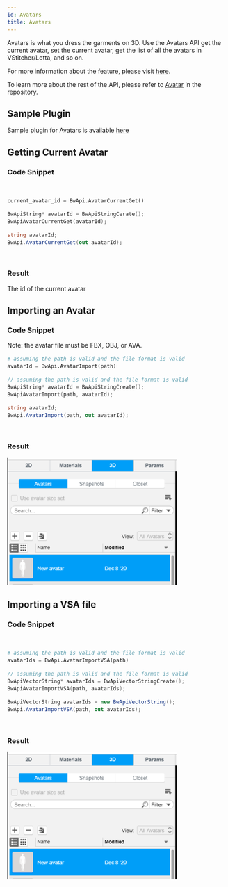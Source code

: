 ```yaml
---
id: Avatars
title: Avatars
---
```

Avatars is what you dress the garments on 3D. Use the Avatars API get the current avatar, set the current avatar, get the list of all the avatars in VStitcher/Lotta, and so on.

For more information about the feature, please visit <a href="https://support.browzwear.com/VStitcher/Avatars/avatars.htm" target="_blank">here</a>.

To learn more about the rest of the API, please refer to <a href="https://gitlab.com/browzwear/share/open-platform/client-api/-/blob/master/BWPlugin/include/General/BWPluginAPI_Avatar.h" target="_blank">Avatar</a> in the repository.

## Sample Plugin
Sample plugin for Avatars is available <a href="https://gitlab.com/browzwear/share/open-platform/client-api/-/tree/master/samples/python/Avatar" target="_blank">here</a>

## Getting Current Avatar 

### Code Snippet

<br/>
<!--DOCUSAURUS_CODE_TABS-->

<!--Python-->
```python
current_avatar_id = BwApi.AvatarCurrentGet()
```
<!--C++-->
```cpp
BwApiString* avatarId = BwApiStringCerate();
BwApiAvatarCurrentGet(avatarId);
```
<!--C#-->
```csharp
string avatarId;
BwApi.AvatarCurrentGet(out avatarId);
```
<!--END_DOCUSAURUS_CODE_TABS-->

<br/>

### Result
The id of the current avatar

## Importing an Avatar

### Code Snippet

Note: the avatar file must be FBX, OBJ, or AVA.
<br/>
<!--DOCUSAURUS_CODE_TABS-->

<!--Python-->
```python
# assuming the path is valid and the file format is valid
avatarId = BwApi.AvatarImport(path)
```
<!--C++-->
```cpp
// assuming the path is valid and the file format is valid
BwApiString* avatarId = BwApiStringCreate();
BwApiAvatarImport(path, avatarId);
```
<!--C#-->
```csharp
string avatarId;
BwApi.AvatarImport(path, out avatarId);
```
<!--END_DOCUSAURUS_CODE_TABS-->

<br/>

### Result
![](../assets/avatar/import-avatar.png)

## Importing a VSA file

### Code Snippet

<br/>
<!--DOCUSAURUS_CODE_TABS-->

<!--Python-->
```python
# assuming the path is valid and the file format is valid
avatarIds = BwApi.AvatarImportVSA(path)
```
<!--C++-->
```cpp
// assuming the path is valid and the file format is valid
BwApiVectorString* avatarIds = BwApiVectorStringCreate();
BwApiAvatarImportVSA(path, avatarIds);
```
<!--C#-->
```csharp
BwApiVectorString avatarIds = new BwApiVectorString();
BwApi.AvatarImportVSA(path, out avatarIds);
```
<!--END_DOCUSAURUS_CODE_TABS-->

<br/>

### Result
![](../assets/avatar/import-avatar.png)

